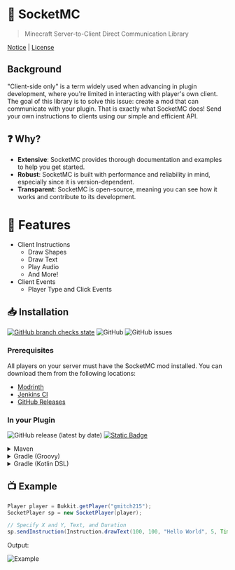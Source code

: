 # 🔌 SocketMC

> Minecraft Server-to-Client Direct Communication Library

[Notice](./NOTICE.md) | [License](./LICENSE)

## Background

"Client-side only" is a term widely used when advancing in plugin development, where you're limited in interacting with player's own client. The goal of this library
is to solve this issue: create a mod that can communicate with your plugin. That is exactly what SocketMC does! Send your own instructions to clients using our
simple and efficient API.

## ❓ Why?

- **Extensive**: SocketMC provides thorough documentation and examples to help you get started.
- **Robust**: SocketMC is built with performance and reliability in mind, especially since it is version-dependent.
- **Transparent**: SocketMC is open-source, meaning you can see how it works and contribute to its development.

# 🚚 Features

- Client Instructions
  - Draw Shapes
  - Draw Text
  - Play Audio
  - And More!
- Client Events
  - Player Type and Click Events

## 📥 Installation

[![GitHub branch checks state](https://github.com/gmitch215/SocketMC/actions/workflows/build.yml/badge.svg)](https://github.com/gmitch215/SocketMC/actions/workflows/build.yml)
![GitHub](https://img.shields.io/github/license/gmitch215/SocketMC)
![GitHub issues](https://img.shields.io/github/issues/gmitch215/SocketMC)

### Prerequisites

All players on your server must have the SocketMC mod installed. 
You can download them from the following locations:

- [Modrinth](https://modrinth.com/mod/socketmc)
- [Jenkins CI](https://ci.codemc.io/job/gmitch215/job/SocketMC/)
- [GitHub Releases](https://github.com/gmitch215/SocketMC/releases/latest)

### In your Plugin

![GitHub release (latest by date)](https://img.shields.io/github/v/release/gmitch215/SocketMC)
[![Static Badge](https://img.shields.io/badge/documentation-javadoc-yellow)](https://socketmc.gmitch215.xyz/)

<details>
    <summary>Maven</summary>

```xml
<project>
    
    <!-- Import CodeMC Repo -->
    
    <repositories>
        <repository>
            <id>codemc-releases</id>
            <url>https://repo.codemc.io/repository/maven-releases/</url>
        </repository>
    </repositories>
    
    <dependencies>
        <dependency>
            <groupId>me.gamercoder215.socketmc</groupId>
            <artifactId>socketmc-spigot</artifactId>
            <version>[VERSION]</version>
        </dependency>
        
        <!-- Alternatively, use the Paper Build -->
        <dependency>
            <groupId>me.gamercoder215.socketmc</groupId>
            <artifactId>socketmc-paper</artifactId>
            <version>[VERSION]</version>
        </dependency>
    </dependencies>
    
</project>
```
</details>

<details>
    <summary>Gradle (Groovy)</summary>

```gradle
repositories {
    maven { url 'https://repo.codemc.io/repository/maven-releases/' }
}

dependencies {
    implementation 'me.gamercoder215.socketmc:socketmc-spigot:[VERSION]'
    
    // Alternatively, use the Paper Build
    implementation 'me.gamercoder215.socketmc:socketmc-paper:[VERSION]'
}
```
</details>

<details>
    <summary>Gradle (Kotlin DSL)</summary>

```kotlin
repositories {
    maven(url = "https://repo.codemc.io/repository/maven-releases/")
}

dependencies {
    implementation("me.gamercoder215.socketmc:socketmc-spigot:[VERSION]")
    
    // Alternatively, use the Paper Build
    implementation("me.gamercoder215.socketmc:socketmc-paper:[VERSION]")
}
```
</details>

## 📺 Example

```java
Player player = Bukkit.getPlayer("gmitch215");
SocketPlayer sp = new SocketPlayer(player);

// Specify X and Y, Text, and Duration
sp.sendInstruction(Instruction.drawText(100, 100, "Hello World", 5, TimeUnit.SECONDS));
```

Output:

![Example](.github/demo.gif)
